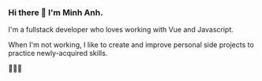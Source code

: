 ### Hi there 👋 I'm Minh Anh.
I'm a fullstack developer who loves working with Vue and Javascript.

When I'm not working, I like to create and improve personal side projects to practice newly-acquired skills.  

🤔🤔🤔
<!--
**xiaosasori/xiaosasori** is a ✨ _special_ ✨ repository because its `README.md` (this file) appears on your GitHub profile.
I'm still working on solidifying my understanding of Nuxt, and plan to follow that up with learning Go and building full-stack applications.
Here are some ideas to get you started:

- 🔭 I’m currently working on ...
- 🌱 I’m currently learning ...
- 👯 I’m looking to collaborate on ...
- 🤔 I’m looking for help with ...
- 💬 Ask me about ...
- 📫 How to reach me: ...
- 😄 Pronouns: ...
- ⚡ Fun fact: ...
-->
